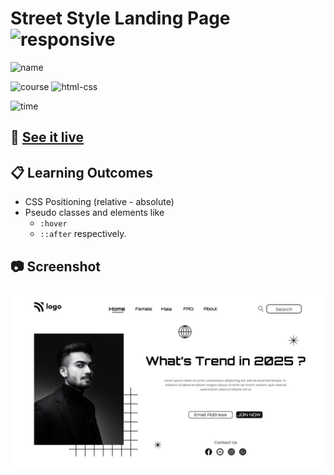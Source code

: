 # Street Style Landing Page ![responsive](https://img.shields.io/badge/-Responsive-orange)

![name](https://img.shields.io/badge/Shubham-Somvanshi-blue)

![course](https://img.shields.io/badge/-full--stack--js--bootcamp-red)
![html-css](https://img.shields.io/badge/HTML%20%2F%20CSS-Project--1-green)

![time](https://img.shields.io/badge/time--to--complete-10--hrs--approx.-yellowgreen)

## :link: [See it live](https://trendstwenty.netlify.app/)


## :clipboard: Learning Outcomes 

- CSS Positioning (relative - absolute)
- Pseudo classes and elements like
    - `:hover`
    - `::after` respectively.


## :camera: Screenshot

![screenshot](./1.png)
